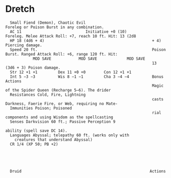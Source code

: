 # Dretch

      Small Fiend (Demon), Chaotic Evil                             Foreleg or Poison Burst in any combination.
      AC 11                            Initiative +0 (10)                 Foreleg. Melee Attack Roll: +7, reach 10 ft. Hit: 13 (2d8
      HP 18 (4d6 + 4)                                               + 4) Piercing damage.
      Speed 20 ft.                                                  Poison Burst. Ranged Attack Roll: +6, range 120 ft. Hit:
                MOD SAVE            MOD SAVE             MOD SAVE
                                                                    13 (3d6 + 3) Poison damage.
      Str 12 +1 +1         Dex 11 +0 +0        Con 12 +1 +1
      Int 5 −3 −3          Wis 8 −1 −1         Cha 3 −4 −4          Bonus Actions
                                                                    Magic of the Spider Queen (Recharge 5–6). The drider
      Resistances Cold, Fire, Lightning
                                                                    casts Darkness, Faerie Fire, or Web, requiring no Mate-
      Immunities Poison; Poisoned
                                                                    rial components and using Wisdom as the spellcasting
      Senses Darkvision 60 ft.; Passive Perception 9
                                                                    ability (spell save DC 14).
      Languages Abyssal; telepathy 60 ft. (works only with
        creatures that understand Abyssal)
      CR 1/4 (XP 50; PB +2)





      Druid                                                        Actions
